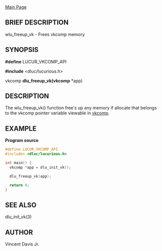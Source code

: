 <a href="https://easyip2023.github.io/lucurious-docs/" class="button">Main Page</a>

## BRIEF DESCRIPTION

wlu_freeup_vk - Frees vkcomp memory

## SYNOPSIS

**#define** LUCUR_VKCOMP_API

**#include** <dluc/lucurious.h>

vkcomp **dlu_freeup_vk(vkcomp** *app)

## DESCRIPTION

The wlu_freeup_vk() function free's up any memory if allocate that belongs to the vkcomp
pointer variable viewable in [vkcomp](https://easyip2023.github.io/lucurious-docs/structs/vkcomp).

## EXAMPLE

**Program source**

```c
#define LUCUR_VKCOMP_API
#include> <dluc/lucurious.h>

int main() {
  vkcomp *app = dlu_init_vk();

  dlu_freeup_vk(app);

  return 0;
}
```

## SEE ALSO

dlu_init_vk(3)

## AUTHOR

Vincent Davis Jr.
